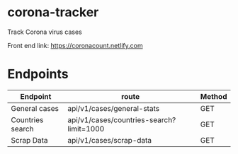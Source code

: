 # corona-tracker
Track Corona virus cases

Front end link: https://coronacount.netlify.com

# Endpoints

| Endpoint | route              | Method |  
|----------|--------------------|--------|
| General cases   | api/v1/cases/general-stats | GET   |
| Countries search   | api/v1/cases/countries-search?limit=1000 | GET   |
| Scrap Data   | api/v1/cases/scrap-data | GET   |
